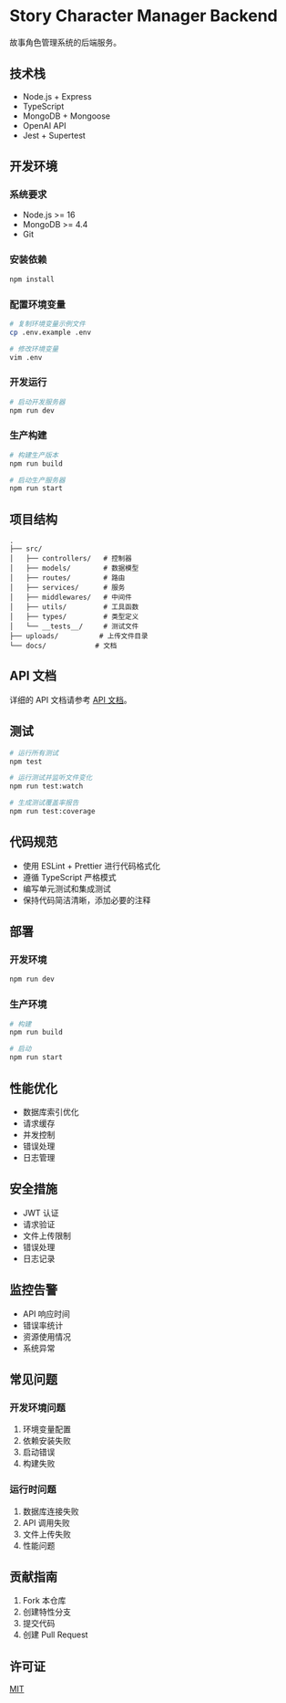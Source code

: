# Story Character Manager Backend

故事角色管理系统的后端服务。

## 技术栈

- Node.js + Express
- TypeScript
- MongoDB + Mongoose
- OpenAI API
- Jest + Supertest

## 开发环境

### 系统要求

- Node.js >= 16
- MongoDB >= 4.4
- Git

### 安装依赖

```bash
npm install
```

### 配置环境变量

```bash
# 复制环境变量示例文件
cp .env.example .env

# 修改环境变量
vim .env
```

### 开发运行

```bash
# 启动开发服务器
npm run dev
```

### 生产构建

```bash
# 构建生产版本
npm run build

# 启动生产服务器
npm run start
```

## 项目结构

```
.
├── src/
│   ├── controllers/   # 控制器
│   ├── models/        # 数据模型
│   ├── routes/        # 路由
│   ├── services/      # 服务
│   ├── middlewares/   # 中间件
│   ├── utils/         # 工具函数
│   ├── types/         # 类型定义
│   └── __tests__/     # 测试文件
├── uploads/          # 上传文件目录
└── docs/            # 文档
```

## API 文档

详细的 API 文档请参考 [API 文档](../docs/api.md)。

## 测试

```bash
# 运行所有测试
npm test

# 运行测试并监听文件变化
npm run test:watch

# 生成测试覆盖率报告
npm run test:coverage
```

## 代码规范

- 使用 ESLint + Prettier 进行代码格式化
- 遵循 TypeScript 严格模式
- 编写单元测试和集成测试
- 保持代码简洁清晰，添加必要的注释

## 部署

### 开发环境

```bash
npm run dev
```

### 生产环境

```bash
# 构建
npm run build

# 启动
npm run start
```

## 性能优化

- 数据库索引优化
- 请求缓存
- 并发控制
- 错误处理
- 日志管理

## 安全措施

- JWT 认证
- 请求验证
- 文件上传限制
- 错误处理
- 日志记录

## 监控告警

- API 响应时间
- 错误率统计
- 资源使用情况
- 系统异常

## 常见问题

### 开发环境问题
1. 环境变量配置
2. 依赖安装失败
3. 启动错误
4. 构建失败

### 运行时问题
1. 数据库连接失败
2. API 调用失败
3. 文件上传失败
4. 性能问题

## 贡献指南

1. Fork 本仓库
2. 创建特性分支
3. 提交代码
4. 创建 Pull Request

## 许可证

[MIT](LICENSE) 